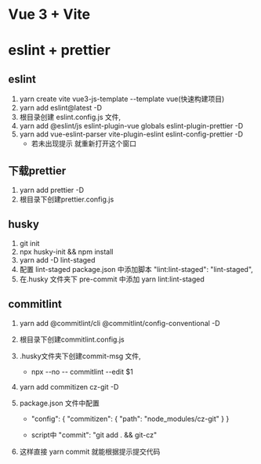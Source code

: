 # Vue 3 + Vite

# eslint + prettier

## eslint

1. yarn create vite vue3-js-template --template vue(快速构建项目)
2. yarn add eslint@latest -D
3. 根目录创建 eslint.config.js 文件,
4. yarn add @eslint/js eslint-plugin-vue globals eslint-plugin-prettier -D
5. yarn add vue-eslint-parser vite-plugin-eslint eslint-config-prettier -D
   - 若未出现提示 就重新打开这个窗口

## 下载prettier

1. yarn add prettier -D
2. 根目录下创建prettier.config.js

## husky

1. git init
2. npx husky-init && npm install
3. yarn add -D lint-staged
4. 配置 lint-staged package.json 中添加脚本 "lint:lint-staged": "lint-staged",
5. 在.husky 文件夹下 pre-commit 中添加 yarn lint:lint-staged

## commitlint

1. yarn add @commitlint/cli @commitlint/config-conventional -D
2. 根目录下创建commitlint.config.js
3. .husky文件夹下创建commit-msg 文件,
   - npx --no -- commitlint --edit $1
4. yarn add commitizen cz-git -D
5. package.json 文件中配置

   - "config": { "commitizen": { "path": "node_modules/cz-git" } }

   - script中 "commit": "git add . && git-cz"

6. 这样直接 yarn commit 就能根据提示提交代码
